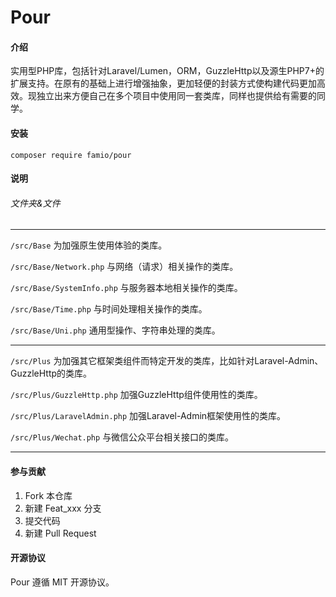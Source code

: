 # Pour

#### 介绍

实用型PHP库，包括针对Laravel/Lumen，ORM，GuzzleHttp以及源生PHP7+的扩展支持。在原有的基础上进行增强抽象，更加轻便的封装方式使构建代码更加高效。现独立出来方便自己在多个项目中使用同一套类库，同样也提供给有需要的同学。

#### 安装

```composer require famio/pour```

#### 说明

###### 文件夹&文件

---

```/src/Base``` 为加强原生使用体验的类库。

```/src/Base/Network.php``` 与网络（请求）相关操作的类库。

```/src/Base/SystemInfo.php``` 与服务器本地相关操作的类库。

```/src/Base/Time.php``` 与时间处理相关操作的类库。

```/src/Base/Uni.php``` 通用型操作、字符串处理的类库。

---

```/src/Plus``` 为加强其它框架类组件而特定开发的类库，比如针对Laravel-Admin、GuzzleHttp的类库。

```/src/Plus/GuzzleHttp.php``` 加强GuzzleHttp组件使用性的类库。

```/src/Plus/LaravelAdmin.php``` 加强Laravel-Admin框架使用性的类库。

```/src/Plus/Wechat.php``` 与微信公众平台相关接口的类库。

---

#### 参与贡献

1. Fork 本仓库
2. 新建 Feat_xxx 分支
3. 提交代码
4. 新建 Pull Request

#### 开源协议

Pour 遵循 MIT 开源协议。